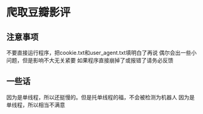 # 爬取豆瓣影评
## 注意事项
不要直接运行程序，把cookie.txt和user_agent.txt填明白了再说
偶尔会出一些小问题，但是影响不大无关紧要
如果程序直接崩掉了或报错了请务必反馈
## 一些话
因为是单线程，所以还挺慢的。但是托单线程的福，不会被检测为机器人
因为是单线程，所以相当不满意
